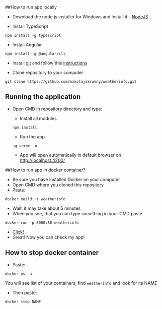 ##How to run app locally
- Download the node.js installer for Windows and install it - [NodeJS](https://nodejs.org/en/download/)
  
- Install TypeScript
```shell script
npm install -g typescript
```

- Install Angular
```shell script
npm install -g @angular/cli
```

- Install [git](https://git-for-windows.github.io/) and follow this [instructions](https://www.atlassian.com/git/tutorials/install-git#windows)

- Clone repository to your computer
```shell script
git clone https://github.com/mikolajskromny/weatherinfo.git
```

## Running the application

- Open CMD in repository directory and type:

    - Install all modules
    ```shell script
    npm install
    ```
  
    - Run the app
    ```shell script
    ng serve -o
    ```
  
    - App will open automatically in default browser on [http://localhost:4200/](http://localhost:4200/) 

##How to run app in docker container?
- Be sure you have installed Docker on your computer
- Open CMD where you cloned this repository
- Paste: 
```shell script
docker build -t weatherinfo
```
- Wait, it may take about 5 minutes
- When you see, that you can type something in your CMD paste: 
```shell script
docker run -p 8080:80 weatherinfo
```
- [Click!](http://localhost:8080)
- Great! Now you can check my app!

## How to stop docker container
- Paste:
```shell script
docker ps -a 
```
You will see list of your containers, find `weatherinfo` and look for its NAME
- Then paste:
```shell script
docker stop NAME 
```
